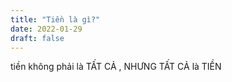 ```yaml
---
title: "Tiền là gì?"
date: 2022-01-29
draft: false
---
```


tiền không phải là TẤT CẢ , NHƯNG TẤT CẢ là TIỀN